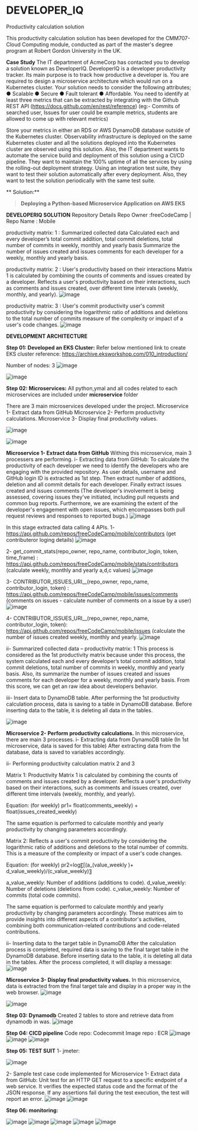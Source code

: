 # DEVELOPER_IQ
Productivity calculation solution 

This productivity calculation solution has been developed for the CMM707-Cloud Computing module, conducted as part of the master's degree program at Robert Gordon University in the UK.

**Case Study**
The IT department of AcmeCorp has contacted you to develop a solution known as DeveloperIQ.
DeveloperIQ is a developer productivity tracker. Its main purpose is to track how productive a developer is. You are required to design a microservice architecture which would run on a
Kubernetes cluster. Your solution needs to consider the following attributes;
● Scalable
● Secure
● Fault tolerant
● Affordable.
You need to identify at least three metrics that can be extracted by integrating with the Github REST API (https://docs.github.com/en/rest/reference) (eg:- Commits of searched user,
Issues for user could be example metrics, students are allowed to come up with relevant metrics)

Store your metrics in either an RDS or AWS DynamoDB database outside of the Kubernetes cluster.
Observability infrastructure is deployed on the same Kubernetes cluster and all the solutions deployed into the Kubernetes cluster are observed using this solution.
Also, the IT department wants to automate the service build and deployment of this solution using a CI/CD pipeline. They want to maintain the 100% uptime of all the services by using the rolling-out deployment strategy. Using an integration test suite, they want to test their solution automatically after every deployment. Also, they want to test the solution periodically with the same test suite.

**
Solution:**
> **Deploying a Python-based Microservice Application on AWS EKS**

**DEVELOPERIQ SOLUTION**
Repository Details
  Repo Owner :freeCodeCamp | Repo Name : Mobile
  
productivity matrix: 1 : Summarized collected data
  Calculated each and every developer’s total commit addition, total commit deletions, total number of commits in weekly, monthly and yearly basis
Summarize the number of issues created and issues comments for each developer for a weekly, monthly and yearly basis.

productivity matrix: 2 : User's productivity based on their interactions
Matrix 1 is calculated by combining the counts of comments and issues created by a developer. Reflects a user's productivity based on their interactions, such as comments and issues created, over different time intervals (weekly, monthly, and yearly). 
![image](https://github.com/DevaniYasora/DEVELOPER_IQ/assets/64655854/6f82608c-c1bc-40bd-854d-1b61dc96a5d1)

productivity matrix: 3 : User's commit productivity
user's commit productivity by considering the logarithmic ratio of additions and deletions to the total number of commits
measure of the complexity or impact of a user's code changes.
![image](https://github.com/DevaniYasora/DEVELOPER_IQ/assets/64655854/011bc557-4949-4998-8fd6-ad286c6ca867)



**DEVELOPMENT ARCHITECTURE**

**Step 01: Developed an EKS Cluster:**
Refer below mentioned link to create EKS cluster
reference: https://archive.eksworkshop.com/010_introduction/

Number of nodes: 3
![image](https://github.com/DevaniYasora/DEVELOPER_IQ/assets/64655854/198a6416-6e5b-4097-b88a-d8f78f0a0130)


![image](https://github.com/DevaniYasora/DEVELOPER_IQ/assets/64655854/c947f2a8-dcdf-47a8-95f3-68ae0262f898)

**Step 02: Microservices:**
All python,ymal and all codes related to each microservices are included under **microservice** folder

There are 3 main microservices developed under the project. 
Microservice 1- Extract data from GitHub
Microservice 2- Perform productivity calculations.
Microservice 3- Display final productivity values. 

![image](https://github.com/DevaniYasora/DEVELOPER_IQ/assets/64655854/2ebee5c0-fe0c-4075-8688-37a7253a38ab)

![image](https://github.com/DevaniYasora/DEVELOPER_IQ/assets/64655854/3a1bb674-e5a4-42bf-bbfe-68d7d15bf05b)



**Microservice 1- Extract data from GitHub**
Withing this microservice, main 3 processers are performing. 
i-	Extracting data from GitHub:
To calculate the productivity of each developer we need to identify the developers who are engaging with the provided repository. As user details, username and GitHub login ID is extracted as 1st step. 
Then extract number of additions, deletion and all commit details for each developer.
Finally extract issues created and issues comments (The developer's involvement is being assessed, covering issues they've initiated, including pull requests and common bug reports. Furthermore, we are examining the extent of the developer's engagement with open issues, which encompasses both pull request reviews and responses to reported bugs.)
![image](https://github.com/DevaniYasora/DEVELOPER_IQ/assets/64655854/63e44dce-5a84-495a-9efe-ece84348feb9)

In this stage extracted data calling 4 APIs.
1- https://api.github.com/repos/freeCodeCamp/mobile/contributors (get contributeror loging details)
![image](https://github.com/DevaniYasora/DEVELOPER_IQ/assets/64655854/2d3030c8-fde1-4741-811e-3b80f0f102a3)

2- get_commit_stats(repo_owner, repo_name, contributor_login, token, time_frame) : https://api.github.com/repos/freeCodeCamp/mobile/stats/contributors (calculate weekly, monthly and yearly a,d,c values)
![image](https://github.com/DevaniYasora/DEVELOPER_IQ/assets/64655854/baa60d61-8f58-404d-aa2b-5cf58b8dbd82)

3- CONTRIBUTOR_ISSUES_URI__(repo_owner, repo_name, contributor_login, token) : https://api.github.com/repos/freeCodeCamp/mobile/issues/comments (comments on issues - calculate number of comments on a issue by a user)
![image](https://github.com/DevaniYasora/DEVELOPER_IQ/assets/64655854/c25da2db-1bd2-450a-a9e2-13d78c4f0a18)

4- CONTRIBUTOR_ISSUES_URI__(repo_owner, repo_name, contributor_login, token): https://api.github.com/repos/freeCodeCamp/mobile/issues (calculate the number of issues created weekly, monthly and yearly.
![image](https://github.com/DevaniYasora/DEVELOPER_IQ/assets/64655854/812b5ba9-4d15-4d24-8b97-7af3574b5f68)


 

ii-	Summarized collected data – productivity matrix: 1
This process is considered as the 1st productivity matrix because under this process, the system calculated each and every developer’s total commit addition, total commit deletions, total number of commits in weekly, monthly and yearly basis. Also, its summarize the number of issues created and issues comments for each developer for a weekly, monthly and yearly basis. From this score, we can get an raw idea about developers behavior.

iii-	Insert data to DynamoDB table.
After performing the 1st productivity calculation process, data is saving to a table in DynamoDB database. Before inserting data to the table, it is deleting all data in the tables.
 
![image](https://github.com/DevaniYasora/DEVELOPER_IQ/assets/64655854/54dfc2f2-b4d9-4313-b49b-88cd730b46c5)


**Microservice 2- Perform productivity calculations.**
In this microservice, there are main 3 processes. 
i- Extracting data from DynamoDB table (In 1st microservice, data is saved for this table)
After extracting data from the database, data is saved to variables accordingly. 

ii- Performing productivity calculation matrix 2 and 3

Matrix 1: Productivity Matrix 1 is calculated by combining the counts of comments and issues created by a developer. Reflects a user's productivity based on their interactions, such as comments and issues created, over different time intervals (weekly, monthly, and yearly). 

Equation: (for weekly) 
	pr1= float(comments_weekly) + float(issues_created_weekly)

The same equation is performed to calculate monthly and yearly productivity by changing parameters accordingly. 

Matrix 2: Reflects a user's commit productivity by considering the logarithmic ratio of additions and deletions to the total number of commits. This is a measure of the complexity or impact of a user's code changes.

Equation: (for weekly)
	pr2=log⁡〖[(a_(value_weekly )+ d_value_weekly)/(c_value_weekly)〗

a_value_weekly: Number of additions (additions to code).
d_value_weekly: Number of deletions (deletions from code).
c_value_weekly: Number of commits (total code commits).

The same equation is performed to calculate monthly and yearly productivity by changing parameters accordingly. 
These matrices aim to provide insights into different aspects of a contributor's activities, combining both communication-related contributions and code-related contributions.

ii- Inserting data to the target table in DynamoDB
After the calculation process is completed, required data is saving to the final target table in the DynamoDB database. Before inserting data to the table, it is deleting all data in the tables.
After the process completed, it will display a message:
![image](https://github.com/DevaniYasora/DEVELOPER_IQ/assets/64655854/c5d402f2-7e17-4305-a442-cad14ecfc39f)

**Microservice 3- Display final productivity values.**
In this microservice, data is extracted from the final target tale and display in a proper way in the web browser. 
![image](https://github.com/DevaniYasora/DEVELOPER_IQ/assets/64655854/f7449e75-6177-474f-8dee-d79b610b6d63)

![image](https://github.com/DevaniYasora/DEVELOPER_IQ/assets/64655854/1ee4ca5d-2ff8-4cc9-8d66-33d6c10b43ee)

**Step 03: Dynamodb**
Created 2 tables to store and retrieve data from dynamodb in was.
![image](https://github.com/DevaniYasora/DEVELOPER_IQ/assets/64655854/74233d9e-a0ed-4cf8-a97b-5e7aa658311b)

**Step 04: CICD pipeline**
Code repo: Codecommit
Image repo : ECR
![image](https://github.com/DevaniYasora/DEVELOPER_IQ/assets/64655854/965b1812-b330-41e6-a2ff-1011202cfe80)
![image](https://github.com/DevaniYasora/DEVELOPER_IQ/assets/64655854/fc06a7a5-a2b5-4a82-b467-3e60d1a61af5)
![image](https://github.com/DevaniYasora/DEVELOPER_IQ/assets/64655854/b6adf0fc-9f84-44b2-b35a-107974115b0f)


**Step 05: TEST SUIT**
1- jmeter:

![image](https://github.com/DevaniYasora/DEVELOPER_IQ/assets/64655854/b8f10f2e-0bc3-41f2-849f-ee3e49807bc7)

2- Sample test case code implemented for Microservice 1- Extract data from GitHub:
Unit test for an HTTP GET request to a specific endpoint of a web service. It verifies the expected status code and the format of the JSON response. If any assertions fail during the test execution, the test will report an error.
![image](https://github.com/DevaniYasora/DEVELOPER_IQ/assets/64655854/a252571e-3282-4558-bb0f-effaa5e9f21a)
![image](https://github.com/DevaniYasora/DEVELOPER_IQ/assets/64655854/f7406e9b-1f58-49bc-b752-c94e1325f8f2)


**Step 06: monitoring:**

![image](https://github.com/DevaniYasora/DEVELOPER_IQ/assets/64655854/9a25d832-7239-4de6-b889-fc7d8264e82f)
![image](https://github.com/DevaniYasora/DEVELOPER_IQ/assets/64655854/f8684750-a61b-471d-9080-4045d9be1ce9)
![image](https://github.com/DevaniYasora/DEVELOPER_IQ/assets/64655854/4bec96b3-00bb-4af2-b9be-f91793be8f81)
![image](https://github.com/DevaniYasora/DEVELOPER_IQ/assets/64655854/5fdf2fe9-f166-4dc7-b468-178219777806)
![image](https://github.com/DevaniYasora/DEVELOPER_IQ/assets/64655854/e0fa1755-ab1f-470d-9915-382b81ffc757)









